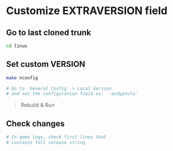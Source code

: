 # Customize EXTRAVERSION field

## Go to last cloned trunk

```bash
cd linux
```

## Set custom VERSION

```bash
make nconfig

# Go to `General Config` > Local Version
# and set the configuration field as: `-eudyptula`
```

> Rebuild & Run

## Check changes

```bash
# In qemu logs, check first lines that
# contains full release string
```
